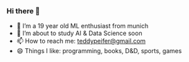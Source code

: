 ### Hi there 👋

<!--
**hollowcodes/hollowcodes** is a ✨ _special_ ✨ repository because its `README.md` (this file) appears on your GitHub profile.
-->

- 🔭 I’m a 19 year old ML enthusiast from munich
- 🌱 I’m about to study AI & Data Science soon
- 📫 How to reach me: teddypeifer@gmail.com
- 😄 Things I like: programming, books, D&D, sports, games

